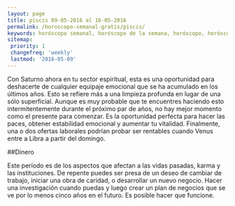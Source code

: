 ```yaml
---
layout: page
title: piscis 09-05-2016 al 16-05-2016 
permalink: /horoscopo-semanal-gratis/piscis/
keywords: horóscopo semanal, horóscopo de la semana, horóscopo, horóscopo gratis,horóscopos, horóscopo esperanza gracia, horoscopos piscis la semana, horóscopos gratis, Tarot, Astrologia, Zodíaco, piscis, horoscopo gratis
sitemap:
 priority: 1
 changefreq: 'weekly'
 lastmod: '2016-05-09'
---
```

Con Saturno ahora en tu sector espiritual, esta es una oportunidad para deshacerte de cualquier equipaje emocional que se ha acumulado en los últimos años. Esto se refiere más a una limpieza profunda en lugar de una sólo superficial. Aunque es muy probable que te encuentres haciendo esto intermitentemente durante el próximo par de años, no hay mejor momento como el presente para comenzar. Es la oportunidad perfecta para hacer las paces, obtener estabilidad emocional y aumentar tu vitalidad. Finalmente, una o dos ofertas laborales podrían probar ser rentables cuando Venus entre a Libra a partir del domingo. 

##Dinero

Este período es de los aspectos que afectan a las vidas pasadas, karma y las instituciones. De repente puedes ser presa de un deseo de cambiar de trabajo, iniciar una obra de caridad, o desarrollar un nuevo negocio. Hacer una investigación cuando puedas y luego crear un plan de negocios que se ve por lo menos cinco años en el futuro. Es posible hacer que funcione.